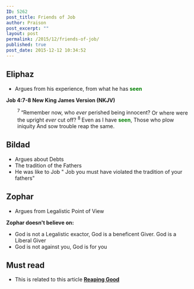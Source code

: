 ```yaml
---
ID: 5262
post_title: Friends of Job
author: Praison
post_excerpt: ""
layout: post
permalink: /2015/12/friends-of-job/
published: true
post_date: 2015-12-12 10:34:52
---
```

<h2><strong>Eliphaz</strong></h2>
<ul>
	<li>Argues from his experience, from what he has <span style="color: #008000;"><strong>seen</strong></span></li>
</ul>
<p class="passage-display"><strong><span class="passage-display-bcv">Job 4:7-8
</span><span class="passage-display-version">New King James Version (NKJV)</span></strong></p>

<div class="poetry">
<p class="line" style="padding-left: 30px;"><span id="en-NKJV-12938" class="text Job-4-7"><sup class="versenum">7 </sup>“Remember now, who <i>ever</i> perished being innocent?</span>
<span class="text Job-4-7">Or where were the upright <i>ever</i> cut off?</span>
<span id="en-NKJV-12939" class="text Job-4-8"><sup class="versenum">8 </sup>Even as I have <span style="color: #008000;"><strong>seen</strong></span>,</span>
<span class="text Job-4-8">Those who plow iniquity</span>
<span class="text Job-4-8">And sow trouble reap the same.</span></p>

</div>
<h2><strong>Bildad</strong></h2>
<ul>
	<li>Argues about Debts</li>
	<li>The tradition of the Fathers</li>
	<li>He was like to Job " Job you must have violated the tradition of your fathers"</li>
</ul>
<h2><strong>Zophar</strong></h2>
<ul>
	<li>Argues from Legalistic Point of View</li>
</ul>
<strong>Zophar doesn't believe on:</strong>
<ul>
	<li>God is not a Legalistic exactor, God is a beneficent Giver. God is a Liberal Giver</li>
	<li>God is not against you, God is for you</li>
</ul>
<h2><strong>Must read</strong></h2>
<ul>
	<li>This is related to this article <strong><a title="Reaping Good Things" href="http://biblerevelation.org/2015/12/09/reaping-good-things/">Reaping Good</a></strong></li>
</ul>